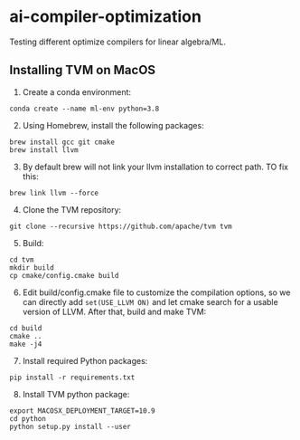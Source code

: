 # ai-compiler-optimization
Testing different optimize compilers for linear algebra/ML.

## Installing TVM on MacOS

1. Create a conda environment:
```
conda create --name ml-env python=3.8
```

2. Using Homebrew, install the following packages:
```
brew install gcc git cmake
brew install llvm
```

3. By default brew will not link your llvm installation to correct path. TO fix this:
```
brew link llvm --force
```

4. Clone the TVM repository:
```
git clone --recursive https://github.com/apache/tvm tvm
```
5. Build:
```
cd tvm
mkdir build
cp cmake/config.cmake build
```

6. Edit build/config.cmake file to customize the compilation options, so we can directly add `set(USE_LLVM ON)` and let cmake search for a usable version of LLVM. After that, build and make TVM:
```
cd build
cmake ..
make -j4
```

7. Install required Python packages:
```
pip install -r requirements.txt
```

8. Install TVM python package:
```
export MACOSX_DEPLOYMENT_TARGET=10.9 
cd python
python setup.py install --user
```


